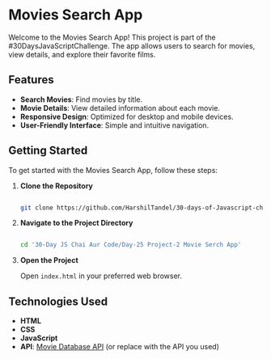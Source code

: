 # Movies Search App

Welcome to the Movies Search App! This project is part of the #30DaysJavaScriptChallenge. The app allows users to search for movies, view details, and explore their favorite films.

## Features

- **Search Movies**: Find movies by title.
- **Movie Details**: View detailed information about each movie.
- **Responsive Design**: Optimized for desktop and mobile devices.
- **User-Friendly Interface**: Simple and intuitive navigation.

## Getting Started

To get started with the Movies Search App, follow these steps:

1. **Clone the Repository**

   ```bash

   git clone https://github.com/HarshilTandel/30-days-of-Javascript-challenge-by-Hitesh-Choudhary-.git

   ```

2. **Navigate to the Project Directory**

   ```bash

   cd '30-Day JS Chai Aur Code/Day-25 Project-2 Movie Serch App'

   ```

3. **Open the Project**

   Open `index.html` in your preferred web browser.

## Technologies Used

- **HTML**
- **CSS**
- **JavaScript**
- **API**: [Movie Database API](https://www.themoviedb.org/documentation/api) (or replace with the API you used)


